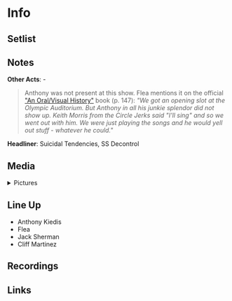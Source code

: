 # Info


## Setlist

## Notes

**Other Acts**: -

> Anthony was not present at this show. Flea mentions it on the official ["An Oral/Visual History"](https://en.wikipedia.org/wiki/An_Oral/Visual_History_by_the_Red_Hot_Chili_Peppers) book (p. 147):
*"We got an opening slot at the Olympic Auditorium. But Anthony in all his junkie splendor did not show up. Keith Morris from the Circle Jerks said "I'll sing" and so we went out with him. We were just playing the songs and he would yell out stuff - whatever he could."*

**Headliner**: Suicidal Tendencies, SS Decontrol

## Media 

<details>
  <summary>Pictures</summary>
  <img alt="Ticket" title="Ticket" src="19840512t.jpg" height="200" />
  <img alt="Flyer" title="Flyer" src="19840512f.jpg" height="200" />
  <img alt="Clipping" title="Clipping" src="19840512a.jpg" height="200" />
</details>

## Line Up

* Anthony Kiedis
* Flea
* Jack Sherman
* Cliff Martinez

## Recordings

## Links